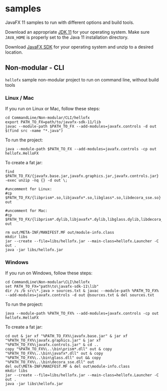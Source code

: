 # samples

JavaFX 11 samples to run with different options and build tools.

Download an appropriate [JDK 11](https://jdk.java.net/11/) for your operating system. Make sure `JAVA_HOME` 
is properly set to the Java 11 installation directory. 

Download [JavaFX SDK](https://gluonhq.com/products/javafx/) for your operating 
system and unzip to a desired location.

## Non-modular - CLI

`hellofx` sample non-modular project to run on command line, without build tools

### Linux / Mac

If you run on Linux or Mac, follow these steps:

    cd CommandLine/Non-modular/CLI/hellofx
    export PATH_TO_FX=path/to/javafx-sdk-11/lib
    javac --module-path $PATH_TO_FX --add-modules=javafx.controls -d out $(find src -name "*.java")
    
To run the project:
    
    java --module-path $PATH_TO_FX --add-modules=javafx.controls -cp out hellofx.HelloFX

To create a fat jar:

    find $PATH_TO_FX/{javafx.base.jar,javafx.graphics.jar,javafx.controls.jar} -exec unzip -nq {} -d out \;

    #uncomment for Linux:
    #cp $PATH_TO_FX/{libprism*.so,libjavafx*.so,libglass*.so,libdecora_sse.so} out

    #uncomment for Mac:
    #cp $PATH_TO_FX/{libprism*.dylib,libjavafx*.dylib,libglass.dylib,libdecora_sse.dylib} out

    rm out/META-INF/MANIFEST.MF out/module-info.class
    mkdir libs
    jar --create --file=libs/hellofx.jar --main-class=hellofx.Launcher -C out .
    java -jar libs/hellofx.jar


### Windows

If you run on Windows, follow these steps:

    cd CommandLine\Non-modular\CLI\hellofx
    set PATH_TO_FX="path\to\javafx-sdk-11\lib"
    dir /s /b src\*.java > sources.txt & javac --module-path %PATH_TO_FX% --add-modules=javafx.controls -d out @sources.txt & del sources.txt

To run the project:
    
    java --module-path %PATH_TO_FX% --add-modules=javafx.controls -cp out hellofx.HelloFX

To create a fat jar:

    cd out & jar xf "%PATH_TO_FX%\javafx.base.jar" & jar xf "%PATH_TO_FX%\javafx.graphics.jar" & jar xf "%PATH_TO_FX%\javafx.controls.jar" & cd ..
    copy "%PATH_TO_FX%\..\bin\prism*.dll" out & copy "%PATH_TO_FX%\..\bin\javafx*.dll" out & copy "%PATH_TO_FX%\..\bin\glass.dll" out && copy "%PATH_TO_FX%\..\bin\decora_sse.dll" out
    del out\META-INF\MANIFEST.MF & del out\module-info.class
    mkdir libs
    jar --create --file=libs/hellofx.jar --main-class=hellofx.Launcher -C out .
    java -jar libs\hellofx.jar

